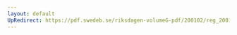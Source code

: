 ```yaml
---
layout: default
UpRedirect: https://pdf.swedeb.se/riksdagen-volumeG-pdf/200102/reg_200102/reg_200102_0231.pdf
---
```

